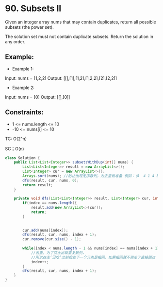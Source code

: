 # 90. Subsets II

Given an integer array nums that may contain duplicates, return all possible subsets (the power set).

The solution set must not contain duplicate subsets. Return the solution in any order.

 
## Example:
+ Example 1:

Input: nums = [1,2,2]
Output: [[],[1],[1,2],[1,2,2],[2],[2,2]]

+ Example 2:

Input: nums = [0]
Output: [[],[0]]
 

## Constraints:
+ 1 <= nums.length <= 10
+ -10 <= nums[i] <= 10

TC: O(2^n)

SC；O(n)

```java
class Solution {
    public List<List<Integer>> subsetsWithDup(int[] nums) {
        List<List<Integer>> result = new ArrayList<>();
        List<Integer> cur = new ArrayList<>();
        Arrays.sort(nums); //防止出现无序数列，为去重做准备 例如：（4  4 1 4 3，所以必须这么做来去重
        dfs(result, cur, nums, 0);
        return result;
    }
    
    private void dfs(List<List<Integer>> result, List<Integer> cur, int[] nums, int index){
        if(index == nums.length){
            result.add(new ArrayList<>(cur));
            return;
        }
        
        
        cur.add(nums[index]);
        dfs(result, cur, nums, index + 1);
        cur.remove(cur.size() - 1);
        
        while(index < nums.length - 1 && nums[index] == nums[index + 1]){ 
            //去重。为了防止出现重复数列，
            //所以在走‘没吃’之前检查下一个元素是相同，如果相同就不用走了直接跳过
            index++;
        }
        dfs(result, cur, nums, index + 1);
    }
}
```
